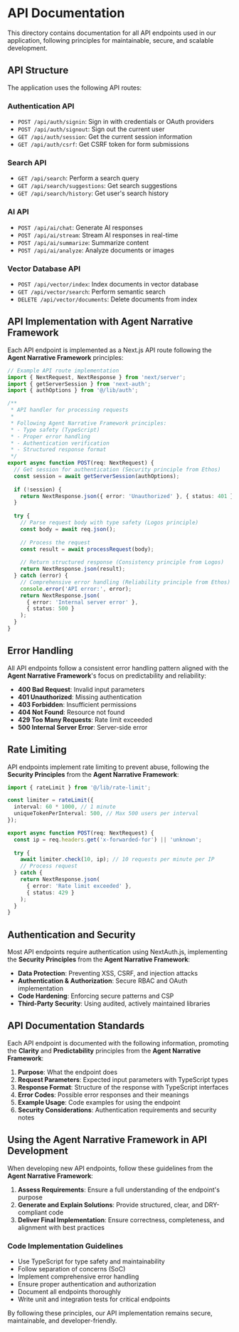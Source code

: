 # API Documentation

This directory contains documentation for all API endpoints used in our application, following principles for maintainable, secure, and scalable development.

## API Structure

The application uses the following API routes:

### Authentication API

- `POST /api/auth/signin`: Sign in with credentials or OAuth providers
- `POST /api/auth/signout`: Sign out the current user
- `GET /api/auth/session`: Get the current session information
- `GET /api/auth/csrf`: Get CSRF token for form submissions

### Search API

- `GET /api/search`: Perform a search query
- `GET /api/search/suggestions`: Get search suggestions
- `GET /api/search/history`: Get user's search history

### AI API

- `POST /api/ai/chat`: Generate AI responses
- `POST /api/ai/stream`: Stream AI responses in real-time
- `POST /api/ai/summarize`: Summarize content
- `POST /api/ai/analyze`: Analyze documents or images

### Vector Database API

- `POST /api/vector/index`: Index documents in vector database
- `GET /api/vector/search`: Perform semantic search
- `DELETE /api/vector/documents`: Delete documents from index

## API Implementation with Agent Narrative Framework

Each API endpoint is implemented as a Next.js API route following the **Agent Narrative Framework** principles:

```typescript
// Example API route implementation
import { NextRequest, NextResponse } from 'next/server';
import { getServerSession } from 'next-auth';
import { authOptions } from '@/lib/auth';

/**
 * API handler for processing requests
 * 
 * Following Agent Narrative Framework principles:
 * - Type safety (TypeScript)
 * - Proper error handling
 * - Authentication verification
 * - Structured response format
 */
export async function POST(req: NextRequest) {
  // Get session for authentication (Security principle from Ethos)
  const session = await getServerSession(authOptions);
  
  if (!session) {
    return NextResponse.json({ error: 'Unauthorized' }, { status: 401 });
  }
  
  try {
    // Parse request body with type safety (Logos principle)
    const body = await req.json();
    
    // Process the request
    const result = await processRequest(body);
    
    // Return structured response (Consistency principle from Logos)
    return NextResponse.json(result);
  } catch (error) {
    // Comprehensive error handling (Reliability principle from Ethos)
    console.error('API error:', error);
    return NextResponse.json(
      { error: 'Internal server error' },
      { status: 500 }
    );
  }
}
```

## Error Handling

All API endpoints follow a consistent error handling pattern aligned with the **Agent Narrative Framework**'s focus on predictability and reliability:

- **400 Bad Request**: Invalid input parameters
- **401 Unauthorized**: Missing authentication
- **403 Forbidden**: Insufficient permissions
- **404 Not Found**: Resource not found
- **429 Too Many Requests**: Rate limit exceeded
- **500 Internal Server Error**: Server-side error

## Rate Limiting

API endpoints implement rate limiting to prevent abuse, following the **Security Principles** from the **Agent Narrative Framework**:

```typescript
import { rateLimit } from '@/lib/rate-limit';

const limiter = rateLimit({
  interval: 60 * 1000, // 1 minute
  uniqueTokenPerInterval: 500, // Max 500 users per interval
});

export async function POST(req: NextRequest) {
  const ip = req.headers.get('x-forwarded-for') || 'unknown';
  
  try {
    await limiter.check(10, ip); // 10 requests per minute per IP
    // Process request
  } catch {
    return NextResponse.json(
      { error: 'Rate limit exceeded' },
      { status: 429 }
    );
  }
}
```

## Authentication and Security

Most API endpoints require authentication using NextAuth.js, implementing the **Security Principles** from the **Agent Narrative Framework**:

- **Data Protection**: Preventing XSS, CSRF, and injection attacks
- **Authentication & Authorization**: Secure RBAC and OAuth implementation
- **Code Hardening**: Enforcing secure patterns and CSP
- **Third-Party Security**: Using audited, actively maintained libraries

## API Documentation Standards

Each API endpoint is documented with the following information, promoting the **Clarity** and **Predictability** principles from the **Agent Narrative Framework**:

1. **Purpose**: What the endpoint does
2. **Request Parameters**: Expected input parameters with TypeScript types
3. **Response Format**: Structure of the response with TypeScript interfaces
4. **Error Codes**: Possible error responses and their meanings
5. **Example Usage**: Code examples for using the endpoint
6. **Security Considerations**: Authentication requirements and security notes

## Using the Agent Narrative Framework in API Development

When developing new API endpoints, follow these guidelines from the **Agent Narrative Framework**:

1. **Assess Requirements**: Ensure a full understanding of the endpoint's purpose
2. **Generate and Explain Solutions**: Provide structured, clear, and DRY-compliant code
3. **Deliver Final Implementation**: Ensure correctness, completeness, and alignment with best practices

### Code Implementation Guidelines

- Use TypeScript for type safety and maintainability
- Follow separation of concerns (SoC)
- Implement comprehensive error handling
- Ensure proper authentication and authorization
- Document all endpoints thoroughly
- Write unit and integration tests for critical endpoints

By following these principles, our API implementation remains secure, maintainable, and developer-friendly. 